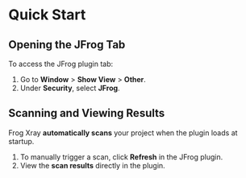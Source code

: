 # Quick Start

## **Opening the JFrog Tab**

To access the JFrog plugin tab:

1. Go to **Window** > **Show View** > **Other**.
2. Under **Security**, select **JFrog**.

## **Scanning and Viewing Results**

Frog Xray **automatically scans** your project when the plugin loads at startup.

1. To manually trigger a scan, click **Refresh** in the JFrog plugin.
2. View the **scan results** directly in the plugin.
